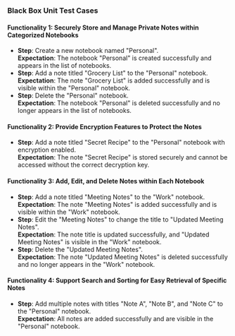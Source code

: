 ### Black Box Unit Test Cases  

#### Functionality 1: Securely Store and Manage Private Notes within Categorized Notebooks
- **Step**: Create a new notebook named "Personal".  
  **Expectation**: The notebook "Personal" is created successfully and appears in the list of notebooks.  
- **Step**: Add a note titled "Grocery List" to the "Personal" notebook.  
  **Expectation**: The note "Grocery List" is added successfully and is visible within the "Personal" notebook.  
- **Step**: Delete the "Personal" notebook.  
  **Expectation**: The notebook "Personal" is deleted successfully and no longer appears in the list of notebooks.  

#### Functionality 2: Provide Encryption Features to Protect the Notes
- **Step**: Add a note titled "Secret Recipe" to the "Personal" notebook with encryption enabled.  
  **Expectation**: The note "Secret Recipe" is stored securely and cannot be accessed without the correct decryption key.  

#### Functionality 3: Add, Edit, and Delete Notes within Each Notebook
- **Step**: Add a note titled "Meeting Notes" to the "Work" notebook.  
  **Expectation**: The note "Meeting Notes" is added successfully and is visible within the "Work" notebook.  
- **Step**: Edit the "Meeting Notes" to change the title to "Updated Meeting Notes".  
  **Expectation**: The note title is updated successfully, and "Updated Meeting Notes" is visible in the "Work" notebook.  
- **Step**: Delete the "Updated Meeting Notes".  
  **Expectation**: The note "Updated Meeting Notes" is deleted successfully and no longer appears in the "Work" notebook.  

#### Functionality 4: Support Search and Sorting for Easy Retrieval of Specific Notes
- **Step**: Add multiple notes with titles "Note A", "Note B", and "Note C" to the "Personal" notebook.  
  **Expectation**: All notes are added successfully and are visible in the "Personal" notebook.  
  
  